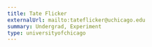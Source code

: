 ```yaml
---
title: Tate Flicker
externalUrl: mailto:tateflicker@uchicago.edu
summary: Undergrad, Experiment
type: universityofchicago
---
```

